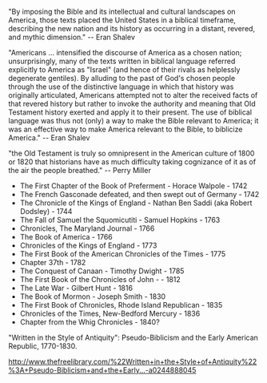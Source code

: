 "By imposing the Bible and its intellectual and cultural landscapes on America, those texts placed the United States in a biblical timeframe, describing the new nation and its history as occurring in a distant, revered, and mythic dimension." -- Eran Shalev

"Americans ... intensified the discourse of America as a chosen nation; unsurprisingly, many of the texts written in biblical language referred explicitly to America as "Israel" (and hence of their rivals as helplessly degenerate gentiles). By alluding to the past of God's chosen people through the use of the distinctive language in which that history was originally articulated, Americans attempted not to alter the received facts of that revered history but rather to invoke the authority and meaning that Old Testament history exerted and apply it to their present. The use of biblical language was thus not (only) a way to make the Bible relevant to America; it was an effective way to make America relevant to the Bible, to biblicize America." -- Eran Shalev

"the Old Testament is truly so omnipresent in the American culture of 1800 or 1820 that historians have as much difficulty taking cognizance of it as of the air the people breathed." -- Perry Miller

- The First Chapter of the Book of Preferment - Horace Walpole - 1742
- The French Gasconade defeated, and then swept out of Germany - 1742
- The Chronicle of the Kings of England - Nathan Ben Saddi (aka Robert Dodsley) - 1744
- The Fall of Samuel the Squomicutiti - Samuel Hopkins - 1763
- Chronicles, The Maryland Journal - 1766
- The Book of America - 1766
- Chronicles of the Kings of England - 1773
- The First Book of the American Chronicles of the Times - 1775
- Chapter 37th - 1782
- The Conquest of Canaan - Timothy Dwight - 1785
- The First Book of the Chronicles of John - - 1812
- The Late War - Gilbert Hunt - 1816
- The Book of Mormon - Joseph Smith - 1830
- The First Book of Chronicles, Rhode Island Republican - 1835
- Chronicles of the Times, New-Bedford Mercury - 1836
- Chapter from the Whig Chronicles - 1840?


"Written in the Style of Antiquity": Pseudo-Biblicism and the Early American Republic, 1770-1830.

http://www.thefreelibrary.com/%22Written+in+the+Style+of+Antiquity%22%3A+Pseudo-Biblicism+and+the+Early...-a0244888045